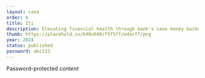 ```yaml
---
layout: case
order: 6
title: Iti
description: Elevating financial health through bank's save money buckets
thumb: https://placehold.co/640x640/f5f5ff/edecff/png
year: 2024
status: published
password: abc123
---
```


Password-protected *content*
